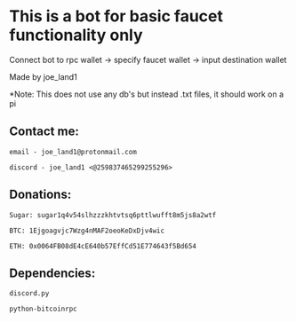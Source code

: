 # This is a bot for basic faucet functionality only

Connect bot to rpc wallet -> specify faucet wallet -> input destination wallet

Made by joe_land1

*Note: This does not use any db's but instead .txt files, it should work on a pi

## Contact me:

    email - joe_land1@protonmail.com

    discord - joe_land1 <@259837465299255296>

## Donations:

    Sugar: sugar1q4v54slhzzzkhtvtsq6pttlwufft8m5js8a2wtf

    BTC: 1Ejgoagvjc7Wzg4nMAF2oeoKeDxDjv4wic

    ETH: 0x0064FB08dE4cE640b57EffCd51E774643f5Bd654

  ## Dependencies:
  
    discord.py
    
    python-bitcoinrpc
